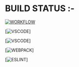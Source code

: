 

# BUILD STATUS :-

[![WORKFLOW](https://github.com/Dhananjay-JSR/javascript-engine-game/workflows/CI/badge.svg
)](https://github.com/Dhananjay-JSR/javascript-engine-game/actions/workflows/main.yml)



[![VSCODE](https://badges.aleen42.com/src/visual_studio_code.svg)]

[![VSCODE](https://badges.aleen42.com/src/javascript.svg)]

[![WEBPACK](https://badges.aleen42.com/src/webpack.svg)]


[![ESLINT](https://badges.aleen42.com/src/eslint.svg)]